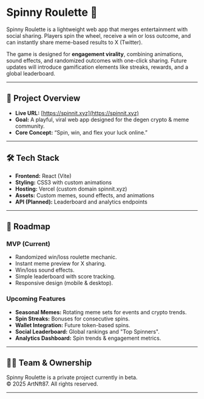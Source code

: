 # Spinny Roulette 🎰

Spinny Roulette is a lightweight web app that merges entertainment with social sharing. Players spin the wheel, receive a win or loss outcome, and can instantly share meme-based results to X (Twitter). 

The game is designed for **engagement virality**, combining animations, sound effects, and randomized outcomes with one-click sharing. Future updates will introduce gamification elements like streaks, rewards, and a global leaderboard.

---

## 🌟 Project Overview
- **Live URL:** [https://spinnit.xyz](https://spinnit.xyz)
- **Goal:** A playful, viral web app designed for the degen crypto & meme community.
- **Core Concept:** “Spin, win, and flex your luck online.”

---

## 🛠 Tech Stack
- **Frontend:** React (Vite)
- **Styling:** CSS3 with custom animations
- **Hosting:** Vercel (custom domain spinnit.xyz)
- **Assets:** Custom memes, sound effects, and animations
- **API (Planned):** Leaderboard and analytics endpoints

---

## 🚧 Roadmap
### **MVP (Current)**
- Randomized win/loss roulette mechanic.
- Instant meme preview for X sharing.
- Win/loss sound effects.
- Simple leaderboard with score tracking.
- Responsive design (mobile & desktop).

### **Upcoming Features**
- **Seasonal Memes:** Rotating meme sets for events and crypto trends.
- **Spin Streaks:** Bonuses for consecutive spins.
- **Wallet Integration:** Future token-based spins.
- **Social Leaderboard:** Global rankings and "Top Spinners".
- **Analytics Dashboard:** Spin trends & engagement metrics.

---

## 👨‍💻 Team & Ownership
Spinny Roulette is a private project currently in beta.  
© 2025 ArtNft87. All rights reserved.

---
